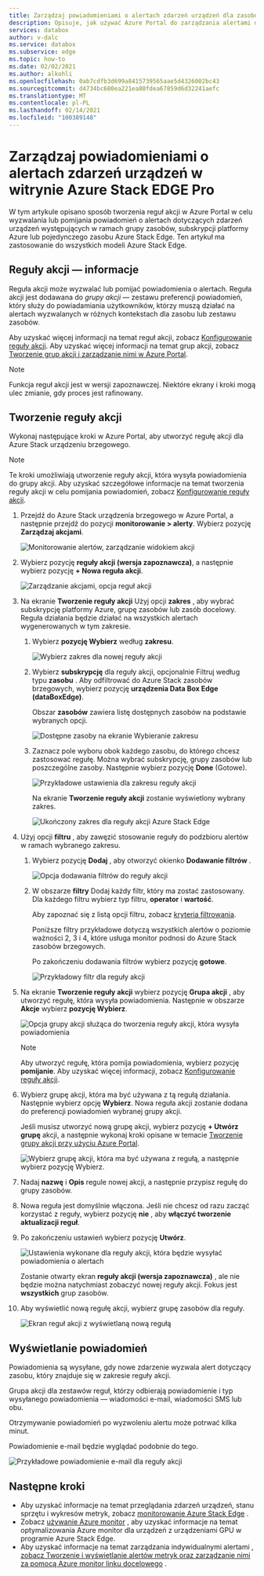 ```yaml
---
title: Zarządzaj powiadomieniami o alertach zdarzeń urządzeń dla zasobów usługi Azure Stack EDGE Pro | Microsoft Docs
description: Opisuje, jak używać Azure Portal do zarządzania alertami dla zdarzeń urządzeń w Azure Stack zasobów brzegowych Pro.
services: databox
author: v-dalc
ms.service: databox
ms.subservice: edge
ms.topic: how-to
ms.date: 02/02/2021
ms.author: alkohli
ms.openlocfilehash: 0ab7cdfb3d699a8415739565aae5d4326002bc43
ms.sourcegitcommit: d4734bc680ea221ea80fdea67859d6d32241aefc
ms.translationtype: MT
ms.contentlocale: pl-PL
ms.lasthandoff: 02/14/2021
ms.locfileid: "100389148"
---
```

# <a name="manage-device-event-alert-notifications-on-azure-stack-edge-pro-resources"></a>Zarządzaj powiadomieniami o alertach zdarzeń urządzeń w witrynie Azure Stack EDGE Pro

W tym artykule opisano sposób tworzenia reguł akcji w Azure Portal w celu wyzwalania lub pomijania powiadomień o alertach dotyczących zdarzeń urządzeń występujących w ramach grupy zasobów, subskrypcji platformy Azure lub pojedynczego zasobu Azure Stack Edge. Ten artykuł ma zastosowanie do wszystkich modeli Azure Stack Edge.  

## <a name="about-action-rules"></a>Reguły akcji — informacje

Reguła akcji może wyzwalać lub pomijać powiadomienia o alertach. Reguła akcji jest dodawana do *grupy akcji* — zestawu preferencji powiadomień, który służy do powiadamiania użytkowników, którzy muszą działać na alertach wyzwalanych w różnych kontekstach dla zasobu lub zestawu zasobów.

Aby uzyskać więcej informacji na temat reguł akcji, zobacz [Konfigurowanie reguły akcji](/azure/azure-monitor/platform/alerts-action-rules?tabs=portal#configuring-an-action-rule). Aby uzyskać więcej informacji na temat grup akcji, zobacz [Tworzenie grup akcji i zarządzanie nimi w Azure Portal](/azure/azure-monitor/platform/action-groups).

> [!NOTE]
> Funkcja reguł akcji jest w wersji zapoznawczej. Niektóre ekrany i kroki mogą ulec zmianie, gdy proces jest rafinowany.


## <a name="create-an-action-rule"></a>Tworzenie reguły akcji

Wykonaj następujące kroki w Azure Portal, aby utworzyć regułę akcji dla Azure Stack urządzeniu brzegowego.

> [!NOTE]
> Te kroki umożliwiają utworzenie reguły akcji, która wysyła powiadomienia do grupy akcji. Aby uzyskać szczegółowe informacje na temat tworzenia reguły akcji w celu pomijania powiadomień, zobacz [Konfigurowanie reguły akcji](/azure/azure-monitor/platform/alerts-action-rules?tabs=portal#configuring-an-action-rule).

1. Przejdź do Azure Stack urządzenia brzegowego w Azure Portal, a następnie przejdź do pozycji **monitorowanie > alerty**. Wybierz pozycję **Zarządzaj akcjami**.

   ![Monitorowanie alertów, zarządzanie widokiem akcji](media/azure-stack-edge-gpu-manage-device-event-alert-notifications/action-rules-open-view-01.png)

2. Wybierz pozycję **reguły akcji (wersja zapoznawcza)**, a następnie wybierz pozycję **+ Nowa reguła akcji**.

   ![Zarządzanie akcjami, opcja reguł akcji](media/azure-stack-edge-gpu-manage-device-event-alert-notifications/action-rules-open-view-02.png)

3. Na ekranie **Tworzenie reguły akcji** Użyj opcji **zakres** , aby wybrać subskrypcję platformy Azure, grupę zasobów lub zasób docelowy. Reguła działania będzie działać na wszystkich alertach wygenerowanych w tym zakresie.

   1. Wybierz **pozycję Wybierz** według **zakresu**.

      ![Wybierz zakres dla nowej reguły akcji](media/azure-stack-edge-gpu-manage-device-event-alert-notifications/new-action-rule-scope-01.png)

   2. Wybierz **subskrypcję** dla reguły akcji, opcjonalnie Filtruj według typu **zasobu** . Aby odfiltrować do Azure Stack zasobów brzegowych, wybierz pozycję **urządzenia Data Box Edge (dataBoxEdge)**.

      Obszar **zasobów** zawiera listę dostępnych zasobów na podstawie wybranych opcji.
  
      ![Dostępne zasoby na ekranie Wybieranie zakresu](media/azure-stack-edge-gpu-manage-device-event-alert-notifications/new-action-rule-scope-02.png)

   3. Zaznacz pole wyboru obok każdego zasobu, do którego chcesz zastosować regułę. Można wybrać subskrypcję, grupy zasobów lub poszczególne zasoby. Następnie wybierz pozycję **Done** (Gotowe).

      ![Przykładowe ustawienia dla zakresu reguły akcji](media/azure-stack-edge-gpu-manage-device-event-alert-notifications/new-action-rule-scope-03.png)

      Na ekranie **Tworzenie reguły akcji** zostanie wyświetlony wybrany zakres.

      ![Ukończony zakres dla reguły akcji Azure Stack Edge](media/azure-stack-edge-gpu-manage-device-event-alert-notifications/new-action-rule-scope-04.png)

4. Użyj opcji **filtru** , aby zawęzić stosowanie reguły do podzbioru alertów w ramach wybranego zakresu.

   1. Wybierz pozycję **Dodaj** , aby otworzyć okienko **Dodawanie filtrów** .

      ![Opcja dodawania filtrów do reguły akcji](media/azure-stack-edge-gpu-manage-device-event-alert-notifications/new-action-rule-filter-01.png)

   2. W obszarze **filtry** Dodaj każdy filtr, który ma zostać zastosowany. Dla każdego filtru wybierz typ filtru, **operator** i **wartość**.
   
      Aby zapoznać się z listą opcji filtru, zobacz [kryteria filtrowania](/azure/azure-monitor/platform/alerts-action-rules?tabs=portal#filter-criteria).

      Poniższe filtry przykładowe dotyczą wszystkich alertów o poziomie ważności 2, 3 i 4, które usługa monitor podnosi do Azure Stack zasobów brzegowych.

      Po zakończeniu dodawania filtrów wybierz pozycję **gotowe**.
   
      ![Przykładowy filtr dla reguły akcji](media/azure-stack-edge-gpu-manage-device-event-alert-notifications/new-action-rule-filter-02.png)

5. Na ekranie **Tworzenie reguły akcji** wybierz pozycję **Grupa akcji** , aby utworzyć regułę, która wysyła powiadomienia. Następnie w obszarze **Akcje** wybierz **pozycję Wybierz**.

   ![Opcja grupy akcji służąca do tworzenia reguły akcji, która wysyła powiadomienia](media/azure-stack-edge-gpu-manage-device-event-alert-notifications/new-action-rule-action-group-01.png)

   > [!NOTE]
   > Aby utworzyć regułę, która pomija powiadomienia, wybierz pozycję **pomijanie**. Aby uzyskać więcej informacji, zobacz [Konfigurowanie reguły akcji](/azure/azure-monitor/platform/alerts-action-rules?tabs=portal#configuring-an-action-rule).

6. Wybierz grupę akcji, która ma być używana z tą regułą działania. Następnie wybierz opcję **Wybierz**. Nowa reguła akcji zostanie dodana do preferencji powiadomień wybranej grupy akcji.

   Jeśli musisz utworzyć nową grupę akcji, wybierz pozycję **+ Utwórz grupę** akcji, a następnie wykonaj kroki opisane w temacie [Tworzenie grupy akcji przy użyciu Azure Portal](/azure/azure-monitor/platform/action-groups#create-an-action-group-by-using-the-azure-portal).

   ![Wybierz grupę akcji, która ma być używana z regułą, a następnie wybierz pozycję Wybierz.](media/azure-stack-edge-gpu-manage-device-event-alert-notifications/new-action-rule-action-group-02.png)

7. Nadaj **nazwę** i **Opis** regule nowej akcji, a następnie przypisz regułę do grupy zasobów.

9. Nowa reguła jest domyślnie włączona. Jeśli nie chcesz od razu zacząć korzystać z reguły, wybierz pozycję **nie** , aby **włączyć tworzenie aktualizacji reguł**.

10. Po zakończeniu ustawień wybierz pozycję **Utwórz**.

    ![Ustawienia wykonane dla reguły akcji, która będzie wysyłać powiadomienia o alertach](media/azure-stack-edge-gpu-manage-device-event-alert-notifications/new-action-rule-completed-settings.png)

    Zostanie otwarty ekran **reguły akcji (wersja zapoznawcza)** , ale nie będzie można natychmiast zobaczyć nowej reguły akcji. Fokus jest **wszystkich** grup zasobów.

11. Aby wyświetlić nową regułę akcji, wybierz grupę zasobów dla reguły.

    ![Ekran reguł akcji z wyświetlaną nową regułą](media/azure-stack-edge-gpu-manage-device-event-alert-notifications/new-action-rule-displayed.png)


## <a name="view-notifications"></a>Wyświetlanie powiadomień

Powiadomienia są wysyłane, gdy nowe zdarzenie wyzwala alert dotyczący zasobu, który znajduje się w zakresie reguły akcji.

Grupa akcji dla zestawów reguł, którzy odbierają powiadomienie i typ wysyłanego powiadomienia — wiadomości e-mail, wiadomości SMS lub obu.

Otrzymywanie powiadomień po wyzwoleniu alertu może potrwać kilka minut.

Powiadomienie e-mail będzie wyglądać podobnie do tego.

![Przykładowe powiadomienie e-mail dla reguły akcji](media/azure-stack-edge-gpu-manage-device-event-alert-notifications/sample-action-rule-email-notification.png)


## <a name="next-steps"></a>Następne kroki

<!-- - See [Create and manage action groups in the Azure portal](/azure/azure-monitor/platform/action-groups) for guidance on creating a new action group.
- See [Configure an action rule](/azure/azure-monitor/platform/alerts-action-rules?tabs=portal#configuring-an-action-rule) for more info about creating action rules that send or suppress alert notifications. -2 bullets referenced above. Making room for local tasks in "Next Steps." --> 
- Aby uzyskać informacje na temat przeglądania zdarzeń urządzeń, stanu sprzętu i wykresów metryk, zobacz [monitorowanie Azure Stack Edge](azure-stack-edge-monitor.md) . 
- Zobacz [używanie Azure monitor](azure-stack-edge-gpu-enable-azure-monitor.md) , aby uzyskać informacje na temat optymalizowania Azure monitor dla urządzeń z urządzeniami GPU w programie Azure Stack Edge.
- Aby uzyskać informacje na temat zarządzania indywidualnymi alertami [, zobacz Tworzenie i wyświetlanie alertów metryk oraz zarządzanie nimi za pomocą Azure monitor linku docelowego](/azure/azure-monitor/platform/alerts-metric) .
